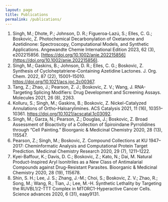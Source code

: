```yaml
---
layout: page
title: Publications 
permalink: /publications/
---
```

1. Singh, M.; Dhote, P.; Johnson, D. R.; Figueroa-Lazú, S.; Elles, C. G.; Boskovic, Z. Photochemical Decarbonylation of Oxetanone and Azetidinone: Spectroscopy, Computational Models, and Synthetic Applications. Angewandte Chemie International Edition 2023, 62 (3), e202215856. [https://doi.org/10.1002/anie.202215856](https://doi.org/10.1002/anie.202215856).
2. Singh, M.; Gaskins, B.; Johnson, D. R.; Elles, C. G.; Boskovic, Z. Synthesis of Cycloheptatriene-Containing Azetidine Lactones. J. Org. Chem. 2022, 87 (22), 15001–15010. https://doi.org/10.1021/acs.joc.2c00367.
3. Tang, Z.; Zhao, J.; Pearson, Z. J.; Boskovic, Z. V.; Wang, J. RNA-Targeting Splicing Modifiers: Drug Development and Screening Assays. Molecules 2021, 26 (8), 2263.
4. Kolluru, S.; Singh, M.; Gaskins, B.; Boskovic, Z. Nickel-Catalyzed Annulations of Ortho-Haloarylimines. ACS Catalysis 2021, 11 (16), 10351–10361. https://doi.org/10.1021/acscatal.1c03092.
5. Singh, M.; Garza, N.; Pearson, Z.; Douglas, J.; Boskovic, Z. Broad Assessment of Bioactivity of a Collection of Spiroindane Pyrrolidines through “Cell Painting.” Bioorganic & Medicinal Chemistry 2020, 28 (13), 115547.
6. Pearson, Z.; Singh, M.; Boskovic, Z. Compound Collections at KU 1947–2017: Cheminformatic Analysis and Computational Protein Target Prediction. Medicinal Chemistry Research 2020, 29 (7), 1211–1222.
7. Kyei-Baffour, K.; Davis, D. C.; Boskovic, Z.; Kato, N.; Dai, M. Natural Product-Inspired Aryl Isonitriles as a New Class of Antimalarial Compounds against Drug-Resistant Parasites. Bioorganic & Medicinal Chemistry 2020, 28 (19), 115678.
8. Shin, S. H.; Lee, J. S.; Zhang, J.-M.; Choi, S.; Boskovic, Z. V.; Zhao, R.; Song, M.; Wang, R.; Tian, J.; Lee, M.-H. Synthetic Lethality by Targeting the RUVBL1/2-TTT Complex in MTORC1-Hyperactive Cancer Cells. Science advances 2020, 6 (31), eaay9131.

